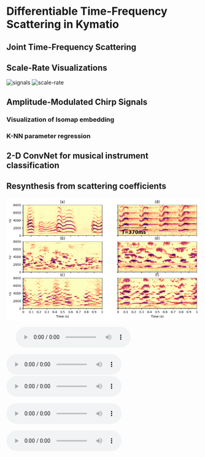 # Differentiable Time-Frequency Scattering in Kymatio

## Joint Time-Frequency Scattering

## Scale-Rate Visualizations
![signals](https://user-images.githubusercontent.com/16495490/161852304-a0924fe7-7a4c-471f-a150-d20339fc8dcd.png)
![scale-rate](https://user-images.githubusercontent.com/16495490/161861321-cb3d9f2a-32f5-4abf-90f7-d9b2b85c9ae4.png)

## Amplitude-Modulated Chirp Signals

### Visualization of Isomap embedding

### K-NN parameter regression

## 2-D ConvNet for musical instrument classification

## Resynthesis from scattering coefficients
![resynthesis](https://github.com/cyrusvahidi/jtfs-gpu/blob/main/img/reconstruction_birds.png)

<ul class="bodyColum2">
  <audio controls height="40px" width="100px">
     <source src="https://github.com/cyrusvahidi/jtfs-gpu/blob/main/audio/laughinggull.wav" type="audio/mpeg">
     <embed height="50" width="100" src="https://github.com/cyrusvahidi/jtfs-gpu/blob/main/audio/laughinggull.wav">
  </audio>
</ul>


![oggull](https://github.com/cyrusvahidi/jtfs-gpu/blob/main/audio/laughinggull.wav)
![resynthjtfsgull](https://github.com/cyrusvahidi/jtfs-gpu/blob/main/audio/reconstructed_jtfs_acc_j12_q12_t13.wav?raw=true)

![resynthjtfsgull](https://github.com/cyrusvahidi/jtfs-gpu/raw/main/audio/reconstructed_jtfs_acc_j12_q12_t13.wav)

![resynthtimescgull](https://github.com/cyrusvahidi/jtfs-gpu/audio/reconstructed_timesc_gull_j12_q12_t13.wav)


